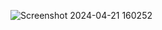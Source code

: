 ![Screenshot 2024-04-21 160252](https://github.com/bhavikagandotra/FreshExpress---A-News-Webpage-/assets/119406800/f74d75d1-7a29-48c9-b604-833a7a3a872b)
